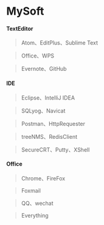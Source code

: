 
# MySoft

#### TextEditor
> Atom、EditPlus、Sublime Text

> Office、WPS

> Evernote、GitHub

#### IDE
> Eclipse、IntelliJ IDEA

> SQLyog、Navicat

> Postman、HttpRequester

> treeNMS、RedisClient

> SecureCRT、Putty、XShell

#### Office
> Chrome、FireFox

> Foxmail

> QQ、wechat

> Everything
